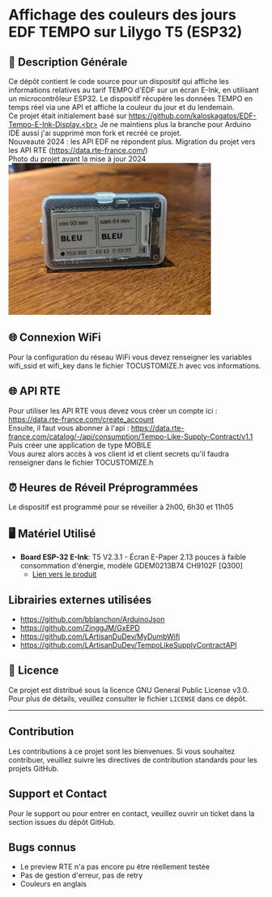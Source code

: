# Affichage des couleurs des jours EDF TEMPO sur Lilygo T5 (ESP32)

## 📝 Description Générale

Ce dépôt contient le code source pour un dispositif qui affiche les informations relatives au tarif TEMPO d'EDF sur un écran E-Ink, en utilisant un microcontrôleur ESP32. Le dispositif récupère les données TEMPO en temps réel via une API et affiche la couleur du jour et du lendemain.<br>
Ce projet était initialement basé sur https://github.com/kaloskagatos/EDF-Tempo-E-Ink-Display.<br>
Je ne maintiens plus la branche pour Arduino IDE aussi j'ai supprimé mon fork et recréé ce projet.<br>
Nouveauté 2024 : les API EDF ne répondent plus. Migration du projet vers les API RTE (https://data.rte-france.com/)
<br>
Photo du projet avant la mise à jour 2024
![eTempo Display](doc/eTempo.jpg)

## 🌐 Connexion WiFi

Pour la configuration du réseau WiFi vous devez renseigner les variables wifi_ssid et wifi_key dans le fichier TOCUSTOMIZE.h avec vos informations.

## 🌐 API RTE

Pour utiliser les API RTE vous devez vous créer un compte ici : https://data.rte-france.com/create_account<br>
Ensuite, il faut vous abonner à l'api : https://data.rte-france.com/catalog/-/api/consumption/Tempo-Like-Supply-Contract/v1.1<br>
Puis créer une application de type MOBILE<br>
Vous aurez alors accès à vos client id et client secrets qu'il faudra renseigner dans le fichier TOCUSTOMIZE.h

## ⏰ Heures de Réveil Préprogrammées

Le dispositif est programmé pour se réveiller à 2h00, 6h30 et 11h05

## 🖥️ Matériel Utilisé

- **Board ESP-32 E-Ink**: T5 V2.3.1 - Écran E-Paper 2.13 pouces à faible consommation d'énergie, modèle GDEM0213B74 CH9102F [Q300]
  - [Lien vers le produit](https://www.lilygo.cc/products/t5-v2-3-1)

## Librairies externes utilisées 

* https://github.com/bblanchon/ArduinoJson
* https://github.com/ZinggJM/GxEPD
* https://github.com/LArtisanDuDev/MyDumbWifi
* https://github.com/LArtisanDuDev/TempoLikeSupplyContractAPI

## 📄 Licence

Ce projet est distribué sous la licence GNU General Public License v3.0. Pour plus de détails, veuillez consulter le fichier `LICENSE` dans ce dépôt.

---

## Contribution

Les contributions à ce projet sont les bienvenues. Si vous souhaitez contribuer, veuillez suivre les directives de contribution standards pour les projets GitHub.

## Support et Contact

Pour le support ou pour entrer en contact, veuillez ouvrir un ticket dans la section issues du dépôt GitHub.

## Bugs connus

* Le preview RTE n'a pas encore pu être réellement testée
* Pas de gestion d'erreur, pas de retry
* Couleurs en anglais
